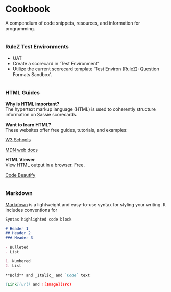 # Cookbook
A compendium of code snippets, resources, and information for programming.

#
### RuleZ Test Environments

- UAT
- Create a scorecard in 'Test Environment'
- Utilize the current scorecard template 'Test Environ (RuleZ): Question Formats Sandbox'.

#   
### HTML Guides

**Why is HTML important?**  
The hypertext markup language (HTML) is used to coherently structure information on Sassie scorecards.  

**Want to learn HTML?**  
These websites offer free guides, tutorials, and examples:

[W3 Schools](https://www.w3schools.com/)

[MDN web docs](https://developer.mozilla.org/en-US/docs/Learn/HTML/Introduction_to_HTML) 

**HTML Viewer**  
View HTML output in a browser.  Free.

[Code Beautify](https://codebeautify.org/htmlviewer/)

#
### Markdown

[Markdown](https://docs.github.com/en/github/writing-on-github/basic-writing-and-formatting-syntax#relative-links) is a lightweight and easy-to-use syntax for styling your writing. It includes conventions for

```markdown
Syntax highlighted code block

# Header 1
## Header 2
### Header 3

- Bulleted
- List

1. Numbered
2. List

**Bold** and _Italic_ and `Code` text

[Link](url) and ![Image](src)
```
